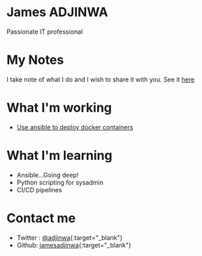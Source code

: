 # James ADJINWA

Passionate IT professional

# My Notes

I take note of what I do and I wish to share it with you. See it [here](notes/index)

# What I'm working

- [Use ansible to deploy docker containers](projects/ansible2docker)

# What I'm learning

- Ansible...Going deep!
- Python scripting for sysadmin
- CI/CD pipelines

# Contact me

- Twitter : [@adjinwa](https://twitter.com/adjinwa){:target="_blank"}
- Github: [jamesadjinwa](https://github.com/jamesadjinwa){:target="_blank"}
